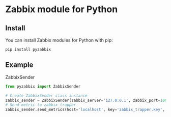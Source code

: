Zabbix module for Python
========================

Install
-------

You can install Zabbix modules for Python with pip:

    pip install pyzabbix
Example
--------

ZabbixSender

```python
from pyzabbix import ZabbixSender

# Create ZabbixSender class instance
zabbix_sender = ZabbixSender(zabbix_server='127.0.0.1', zabbix_port=10051)
# Send metric to zabbix trapper
zabbix_sender.send_metrics(host='localhost', key='zabbix_trapper.key', value=1)
```
